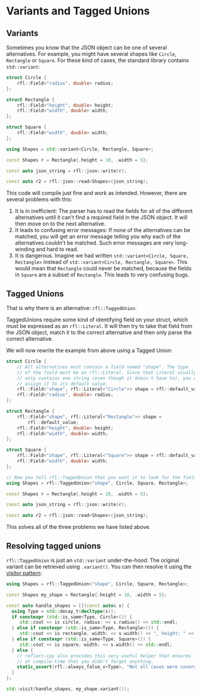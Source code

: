 # Variants and Tagged Unions

## Variants

Sometimes you know that the JSON object can be one of several alternatives. For example,
you might have several shapes like `Circle`, `Rectangle` or `Square`. For these kind of 
cases, the standard library contains `std::variant`:

```cpp
struct Circle {
    rfl::Field<"radius", double> radius;
};

struct Rectangle {
    rfl::Field<"height", double> height;
    rfl::Field<"width", double> width;
};

struct Square {
    rfl::Field<"width", double> width;
};

using Shapes = std::variant<Circle, Rectangle, Square>;

const Shapes r = Rectangle{.height = 10, .width = 5};

const auto json_string = rfl::json::write(r);

const auto r2 = rfl::json::read<Shapes>(json_string);
```

This code will compile just fine and work as intended. However, there are
several problems with this:

1) It is in inefficient: The parser has to read the fields for all of the different alternatives until it can't find a required field in the JSON object. It will then move on to the next alternative.
2) It leads to confusing error messages: If none of the alternatives can be matched, you will get an error message telling you why each of the alternatives couldn't be matched. Such error messages are very long-winding and hard to read.
3) It is dangerous. Imagine we had written `std::variant<Circle, Square, Rectangle>` instead of `std::variant<Circle, Rectangle, Square>`. This would mean that `Rectangle` could never be matched, because the fields in `Square` are a subset of `Rectangle`. This leads to very confusing bugs.

## Tagged Unions

That is why there is an alternative: `rfl::TaggedUnion`.

TaggedUnions require some kind of identifying field on your struct, which must be expressed as an `rfl::Literal`. It will then try to take that field from the JSON object, match it to the correct alternative and then only parse the correct alternative.

We will now rewrite the example from above using a Tagged Union:

```cpp
struct Circle {
    // All alternatives must contain a field named "shape". The type
    // of the field must be an rfl::Literal. Since that Literal usually
    // only contains one string (even though it doesn't have to), you can
    // assign it to its default value.
    rfl::Field<"shape", rfl::Literal<"Circle">> shape = rfl::default_value;
    rfl::Field<"radius", double> radius;
};

struct Rectangle {
    rfl::Field<"shape", rfl::Literal<"Rectangle">> shape =
        rfl::default_value;
    rfl::Field<"height", double> height;
    rfl::Field<"width", double> width;
};

struct Square {
    rfl::Field<"shape", rfl::Literal<"Square">> shape = rfl::default_value;
    rfl::Field<"width", double> width;
};

// Now you tell rfl::TaggedUnion that you want it to look for the field "shape".
using Shapes = rfl::TaggedUnion<"shape", Circle, Square, Rectangle>;

const Shapes r = Rectangle{.height = 10, .width = 5};

const auto json_string = rfl::json::write(r);

const auto r2 = rfl::json::read<Shapes>(json_string);
```

This solves all of the three problems we have listed above.

## Resolving tagged unions

`rfl::TaggedUnion` is just an `std::variant` under-the-hood. The original variant can be
retrieved using `.variant()`. You can then resolve it using the [visitor pattern](https://en.cppreference.com/w/cpp/utility/variant/visit):

```cpp
using Shapes = rfl::TaggedUnion<"shape", Circle, Square, Rectangle>;

const Shapes my_shape = Rectangle{.height = 10, .width = 5};

const auto handle_shapes = [](const auto& s) {
  using Type = std::decay_t(decltype(s));
  if constexpr (std::is_same<Type, Circle>()) {
     std::cout << is circle, radius: << s.radius() << std::endl;
  } else if constexpr (std::is_same<Type, Rectangle>()) {
     std::cout << is rectangle, width: << s.width() << ", height: " << s.height() << std::endl;
  } else if constexpr (std::is_same<Type, Square>()) {
     std::cout << is square, width: << s.width() << std::endl;
  } else {
    // reflect-cpp also provides this very useful helper that ensures
    // at compile-time that you didn't forget anything.
    static_assert(rfl::always_false_v<Type>, "Not all cases were covered.");
  }
};

std::visit(handle_shapes, my_shape.variant());
```
